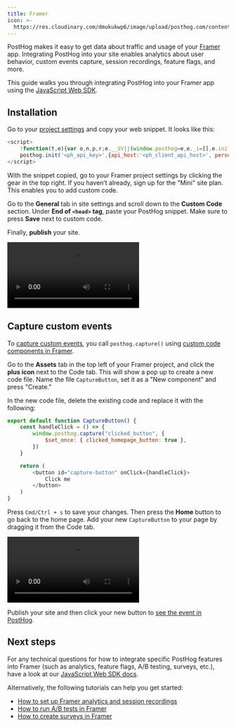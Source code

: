 ```yaml
---
title: Framer
icon: >-
  https://res.cloudinary.com/dmukukwp6/image/upload/posthog.com/contents/docs/integrate/frameworks/framer.svg
---
```


PostHog makes it easy to get data about traffic and usage of your [Framer](https://www.framer.com/) app. Integrating PostHog into your site enables analytics about user behavior, custom events capture, session recordings, feature flags, and more.

This guide walks you through integrating PostHog into your Framer app using the [JavaScript Web SDK](/docs/libraries/js).

## Installation

Go to your [project settings](https://us.posthog.com/settings/project#snippet) and copy your web snippet. It looks like this:

```js
<script>
    !function(t,e){var o,n,p,r;e.__SV||(window.posthog=e,e._i=[],e.init=function(i,s,a){function g(t,e){var o=e.split(".");2==o.length&&(t=t[o[0]],e=o[1]),t[e]=function(){t.push([e].concat(Array.prototype.slice.call(arguments,0)))}}(p=t.createElement("script")).type="text/javascript",p.async=!0,p.src=s.api_host+"/static/array.js",(r=t.getElementsByTagName("script")[0]).parentNode.insertBefore(p,r);var u=e;for(void 0!==a?u=e[a]=[]:a="posthog",u.people=u.people||[],u.toString=function(t){var e="posthog";return"posthog"!==a&&(e+="."+a),t||(e+=" (stub)"),e},u.people.toString=function(){return u.toString(1)+".people (stub)"},o="capture identify alias people.set people.set_once set_config register register_once unregister opt_out_capturing has_opted_out_capturing opt_in_capturing reset isFeatureEnabled onFeatureFlags getFeatureFlag getFeatureFlagPayload reloadFeatureFlags group updateEarlyAccessFeatureEnrollment getEarlyAccessFeatures getActiveMatchingSurveys getSurveys onSessionId".split(" "),n=0;n<o.length;n++)g(u,o[n]);e._i.push([i,s,a])},e.__SV=1)}(document,window.posthog||[]);
    posthog.init('<ph_api_key>',{api_host:'<ph_client_api_host>', person_profiles: 'identified_only'})
</script>
```

With the snippet copied, go to your Framer project settings by clicking the gear in the top right. If you haven’t already, sign up for the "Mini" site plan. This enables you to add custom code.

Go to the **General** tab in site settings and scroll down to the **Custom Code** section. Under **End of `<head>` tag**, paste your PostHog snippet. Make sure to press **Save** next to custom code.

Finally, **publish** your site.

![How to add PostHog to Framer](./images/add-posthog-to-framer.mp4)

## Capture custom events

To [capture custom events](/docs/product-analytics/capture-events), you call `posthog.capture()` using [custom code components in Framer](https://www.framer.com/developers/#code-components).

Go to the **Assets** tab in the top left of your Framer project, and click the **plus icon** next to the Code tab. This will show a pop up to create a new code file. Name the file `CaptureButton`, set it as a "New component" and press "Create."

In the new code file, delete the existing code and replace it with the following:

```js
export default function CaptureButton() {
    const handleClick = () => {
        window.posthog.capture("clicked_button", {
            $set_once: { clicked_homepage_button: true },
        })
    }

    return (
        <button id="capture-button" onClick={handleClick}>
            Click me
        </button>
    )
}
```

Press `Cmd/Ctrl + s` to save your changes. Then press the **Home** button to go back to the home page. Add your new `CaptureButton` to your page by dragging it from the Code tab.

![Create a code snippet in Framer](./images/framer-create-code-component.mp4)

Publish your site and then click your new button to [see the event in PostHog](https://app.posthog.com/events).

## Next steps

For any technical questions for how to integrate specific PostHog features into Framer (such as analytics, feature flags, A/B testing, surveys, etc.), have a look at our [JavaScript Web SDK docs](/docs/libraries/js).

Alternatively, the following tutorials can help you get started:

- [How to set up Framer analytics and session recordings](/tutorials/framer-analytics)
- [How to run A/B tests in Framer](/tutorials/framer-ab-tests)
- [How to create surveys in Framer](/tutorials/framer-surveys)
